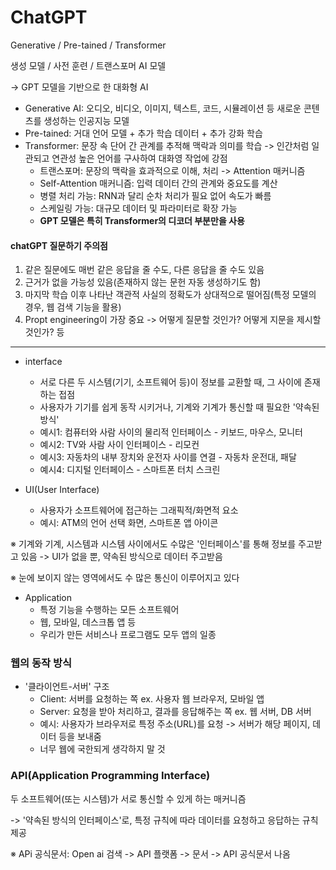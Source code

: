 # ChatGPT
Generative / Pre-tained / Transformer

생성 모델 / 사전 훈련 / 트랜스포머 AI 모델

-> GPT 모델을 기반으로 한 대화형 AI

- Generative AI: 오디오, 비디오, 이미지, 텍스트, 코드, 시뮬레이션 등 새로운 콘텐츠를 생성하는 인공지능 모델
- Pre-tained: 거대 언어 모델 + 추가 학습 데이터 + 추가 강화 학습
- Transformer: 문장 속 단어 간 관계를 추적해 맥락과 의미를 학습 -> 인간처럼 일관되고 연관성 높은 언어를 구사하여 대화영 작업에 강점
  - 트랜스포머: 문장의 맥락을 효과적으로 이해, 처리 -> Attention 매커니즘
  - Self-Attention 매커니즘: 입력 데이터 간의 관계와 중요도를 계산
  - 병렬 처리 가능: RNN과 달리 순차 처리가 필요 없어 속도가 빠름
  - 스케일링 가능: 대규모 데이터 및 파라미터로 확장 가능
  - **GPT 모델은 특히 Transformer의 디코더 부분만을 사용**

#### chatGPT 질문하기 주의점
1. 같은 질문에도 매번 같은 응답을 줄 수도, 다른 응답을 줄 수도 있음
2. 근거가 없을 가능성 있음(존재하지 않는 문헌 자동 생성하기도 함)
3. 마지막 학습 이후 나타난 객관적 사실의 정확도가 상대적으로 떨어짐(특정 모델의 경우, 웹 검색 기능을 활용)
4. Propt engineering이 가장 중요 -> 어떻게 질문할 것인가? 어떻게 지문을 제시할 것인가? 등

---
- interface
  - 서로 다른 두 시스템(기기, 소프트웨어 등)이 정보를 교환할 때, 그 사이에 존재하는 접점
  - 사용자가 기기를 쉽게 동작 시키거나, 기계와 기계가 통신할 때 필요한 '약속된 방식'
  - 예시1: 컴퓨터와 사람 사이의 물리적 인터페이스 - 키보드, 마우스, 모니터
  - 예시2: TV와 사람 사이 인터페이스 - 리모컨
  - 예시3: 자동차의 내부 장치와 운전자 사이를 연결 - 자동차 운전대, 패달
  - 예시4: 디지털 인터페이스 - 스마트폰 터치 스크린

- UI(User Interface)
  - 사용자가 소프트웨어에 접근하는 그래픽적/화면적 요소
  - 예시: ATM의 언어 선택 화면, 스마트폰 앱 아이콘

※ 기계와 기계, 시스템과 시스템 사이에서도 수많은 '인터페이스'를 통해 정보를 주고받고 있음 -> UI가 없을 뿐, 약속된 방식으로 데이터 주고받음

※ 눈에 보이지 않는 영역에서도 수 많은 통신이 이루어지고 있다

- Application
  - 특정 기능을 수행하는 모든 소프트웨어
  - 웹, 모바일, 데스크톱 앱 등
  - 우리가 만든 서비스나 프로그램도 모두 앱의 일종

### 웹의 동작 방식
- '클라이언트-서버' 구조
  - Client: 서버를 요청하는 쪽 ex. 사용자 웹 브라우저, 모바일 앱
  - Server: 요청을 받아 처리하고, 결과를 응답해주는 쪽 ex. 웹 서버, DB 서버
  - 예시: 사용자가 브라우저로 특정 주소(URL)를 요청 -> 서버가 해당 페이지, 데이터 등을 보내줌
  - 너무 웹에 국한되게 생각하지 말 것

### API(Application Programming Interface)
두 소프트웨어(또는 시스템)가 서로 통신할 수 있게 하는 매커니즘

-> '약속된 방식의 인터페이스'로, 특정 규칙에 따라 데이터를 요청하고 응답하는 규칙 제공

※ APi 공식문서: Open ai 검색 -> API 플랫폼 -> 문서 -> API 공식문서 나옴


